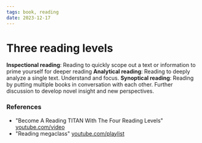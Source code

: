 ```yaml
---
tags: book, reading
date: 2023-12-17
---
```


# Three reading levels

**Inspectional reading**: Reading to quickly scope out a text or information to prime yourself for deeper reading
**Analytical reading**: Reading to deeply analyze a single text. Understand and focus.
**Synoptical reading**: Reading by putting multiple books in conversation with each other. Further discussion to develop novel insight and new perspectives.


### References

- "Become A Reading TITAN With The Four Reading Levels" [youtube.com/video](https://www.youtube.com/watch?v=PBTbfzIK7Qk)
- "Reading megaclass" [youtube.com/playlist](https://www.youtube.com/playlist?list=PLDSpam7EKMlWPtBNOr4WogqU4KCr28Dol)
